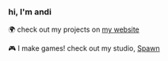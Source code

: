 ### hi, I'm andi

🌍 check out my projects on [my website](https://andithemudkip.com)

🎮 I make games! check out my studio, [Spawn](https://spawn.games)
